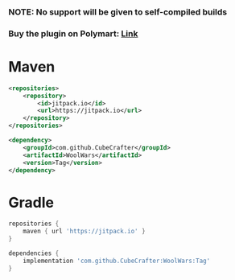 ### NOTE: No support will be given to self-compiled builds
### Buy the plugin on Polymart: [Link](https://polymart.org/resource/wool-wars.2551)

# Maven
```xml
<repositories>
    <repository>
        <id>jitpack.io</id>
        <url>https://jitpack.io</url>
    </repository>
</repositories>
```
```xml
<dependency>
    <groupId>com.github.CubeCrafter</groupId>
    <artifactId>WoolWars</artifactId>
    <version>Tag</version>
</dependency>
```
# Gradle
```groovy
repositories {
    maven { url 'https://jitpack.io' }
}
```
```groovy
dependencies {
    implementation 'com.github.CubeCrafter:WoolWars:Tag'
}
```
